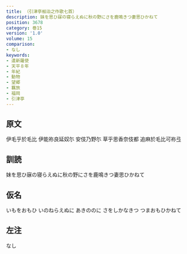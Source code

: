 ```yaml
---
title: （引津亭舶泊之作歌七首）
description: 妹を思ひ寐の寝らえぬに秋の野にさを鹿鳴きつ妻思ひかねて
position: 3678
category: 巻15
version: '1.0'
volume: 15
comparison:
- なし
keywords:
- 遣新羅使
- 天平８年
- 年紀
- 動物
- 望郷
- 羈旅
- 福岡
- 引津亭
---
```


## 原文

伊毛乎於毛比 伊能祢良延奴尓 安伎乃野尓 草乎思香奈伎都 追麻於毛比可祢弖

## 訓読

妹を思ひ寐の寝らえぬに秋の野にさを鹿鳴きつ妻思ひかねて

## 仮名

いもをおもひ いのねらえぬに あきののに さをしかなきつ つまおもひかねて

## 左注

なし
